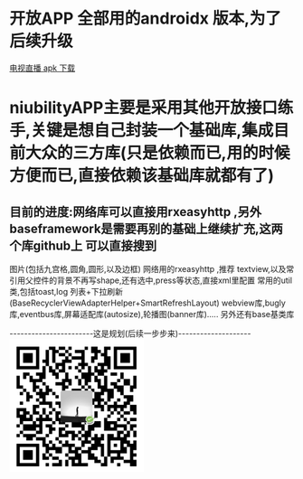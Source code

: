 # 开放APP 全部用的androidx 版本,为了后续升级

[电视直播 apk 下载](https://www.pgyer.com/Pso3)
# niubilityAPP主要是采用其他开放接口练手,关键是想自己封装一个基础库,集成目前大众的三方库(只是依赖而已,用的时候方便而已,直接依赖该基础库就都有了)
## 目前的进度:网络库可以直接用rxeasyhttp ,另外baseframework是需要再别的基础上继续扩充,这两个库github上 可以直接搜到
图片(包括九宫格,圆角,圆形,以及边框)
网络用的rxeasyhttp ,推荐
textview,以及常引用父控件的背景不再写shape,还有选中,press等状态,直接xml里配置
常用的util类,包括toast,log
列表+下拉刷新(BaseRecyclerViewAdapterHelper+SmartRefreshLayout)
webview库,bugly库,eventbus库,屏幕适配库(autosize),轮播图(banner库).....
另外还有base基类库

-----------------------这是规划(后续一步步来)--------------------
![Image](/WX20190819-172042@2x.png)